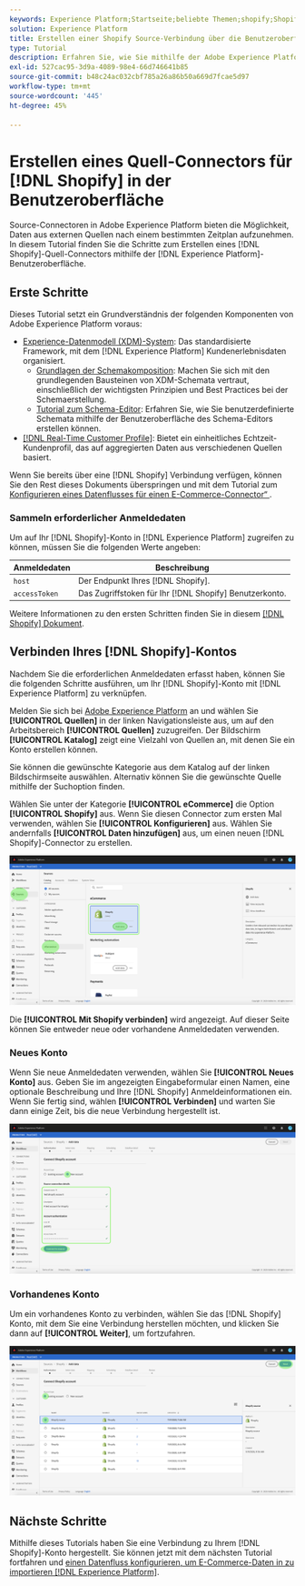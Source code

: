 ```yaml
---
keywords: Experience Platform;Startseite;beliebte Themen;shopify;Shopify
solution: Experience Platform
title: Erstellen einer Shopify Source-Verbindung über die Benutzeroberfläche
type: Tutorial
description: Erfahren Sie, wie Sie mithilfe der Adobe Experience Platform-Benutzeroberfläche eine Shopify-Quellverbindung erstellen.
exl-id: 527cac95-3d9a-4089-98e4-66d746641b85
source-git-commit: b48c24ac032cbf785a26a86b50a669d7fcae5d97
workflow-type: tm+mt
source-wordcount: '445'
ht-degree: 45%

---
```


# Erstellen eines Quell-Connectors für [!DNL Shopify] in der Benutzeroberfläche

Source-Connectoren in Adobe Experience Platform bieten die Möglichkeit, Daten aus externen Quellen nach einem bestimmten Zeitplan aufzunehmen. In diesem Tutorial finden Sie die Schritte zum Erstellen eines [!DNL Shopify]-Quell-Connectors mithilfe der [!DNL Experience Platform]-Benutzeroberfläche.

## Erste Schritte

Dieses Tutorial setzt ein Grundverständnis der folgenden Komponenten von Adobe Experience Platform voraus:

* [Experience-Datenmodell (XDM)-System](../../../../../xdm/home.md): Das standardisierte Framework, mit dem [!DNL Experience Platform] Kundenerlebnisdaten organisiert.
   * [Grundlagen der Schemakomposition](../../../../../xdm/schema/composition.md): Machen Sie sich mit den grundlegenden Bausteinen von XDM-Schemata vertraut, einschließlich der wichtigsten Prinzipien und Best Practices bei der Schemaerstellung.
   * [Tutorial zum Schema-Editor](../../../../../xdm/tutorials/create-schema-ui.md): Erfahren Sie, wie Sie benutzerdefinierte Schemata mithilfe der Benutzeroberfläche des Schema-Editors erstellen können.
* [[!DNL Real-Time Customer Profile]](../../../../../profile/home.md): Bietet ein einheitliches Echtzeit-Kundenprofil, das auf aggregierten Daten aus verschiedenen Quellen basiert.

Wenn Sie bereits über eine [!DNL Shopify] Verbindung verfügen, können Sie den Rest dieses Dokuments überspringen und mit dem Tutorial zum [Konfigurieren eines Datenflusses für einen E-Commerce-Connector“ ](../../dataflow/ecommerce.md).

### Sammeln erforderlicher Anmeldedaten

Um auf Ihr [!DNL Shopify]-Konto in [!DNL Experience Platform] zugreifen zu können, müssen Sie die folgenden Werte angeben:

| Anmeldedaten | Beschreibung |
| ---------- | ----------- |
| `host` | Der Endpunkt Ihres [!DNL Shopify]. |
| `accessToken` | Das Zugriffstoken für Ihr [!DNL Shopify] Benutzerkonto. |

Weitere Informationen zu den ersten Schritten finden Sie in diesem [[!DNL Shopify] Dokument](https://shopify.dev/concepts/about-apis/authentication).

## Verbinden Ihres [!DNL Shopify]-Kontos

Nachdem Sie die erforderlichen Anmeldedaten erfasst haben, können Sie die folgenden Schritte ausführen, um Ihr [!DNL Shopify]-Konto mit [!DNL Experience Platform] zu verknüpfen.

Melden Sie sich bei [Adobe Experience Platform](https://platform.adobe.com) an und wählen Sie **[!UICONTROL Quellen]** in der linken Navigationsleiste aus, um auf den Arbeitsbereich **[!UICONTROL Quellen]** zuzugreifen. Der Bildschirm **[!UICONTROL Katalog]** zeigt eine Vielzahl von Quellen an, mit denen Sie ein Konto erstellen können.

Sie können die gewünschte Kategorie aus dem Katalog auf der linken Bildschirmseite auswählen. Alternativ können Sie die gewünschte Quelle mithilfe der Suchoption finden.

Wählen Sie unter der Kategorie **[!UICONTROL eCommerce]** die Option **[!UICONTROL Shopify]** aus. Wenn Sie diesen Connector zum ersten Mal verwenden, wählen Sie **[!UICONTROL Konfigurieren]** aus. Wählen Sie andernfalls **[!UICONTROL Daten hinzufügen]** aus, um einen neuen [!DNL Shopify]-Connector zu erstellen.

![Katalog](../../../../images/tutorials/create/shopify/catalog.png)

Die **[!UICONTROL Mit Shopify verbinden]** wird angezeigt. Auf dieser Seite können Sie entweder neue oder vorhandene Anmeldedaten verwenden.

### Neues Konto

Wenn Sie neue Anmeldedaten verwenden, wählen Sie **[!UICONTROL Neues Konto]** aus. Geben Sie im angezeigten Eingabeformular einen Namen, eine optionale Beschreibung und Ihre [!DNL Shopify] Anmeldeinformationen ein. Wenn Sie fertig sind, wählen **[!UICONTROL Verbinden]** und warten Sie dann einige Zeit, bis die neue Verbindung hergestellt ist.

![Verbinden](../../../../images/tutorials/create/shopify/new.png)

### Vorhandenes Konto

Um ein vorhandenes Konto zu verbinden, wählen Sie das [!DNL Shopify] Konto, mit dem Sie eine Verbindung herstellen möchten, und klicken Sie dann auf **[!UICONTROL Weiter]**, um fortzufahren.

![vorhanden](../../../../images/tutorials/create/shopify/existing.png)

## Nächste Schritte

Mithilfe dieses Tutorials haben Sie eine Verbindung zu Ihrem [!DNL Shopify]-Konto hergestellt. Sie können jetzt mit dem nächsten Tutorial fortfahren und [einen Datenfluss konfigurieren, um E-Commerce-Daten in zu importieren [!DNL Experience Platform]](../../dataflow/ecommerce.md).
